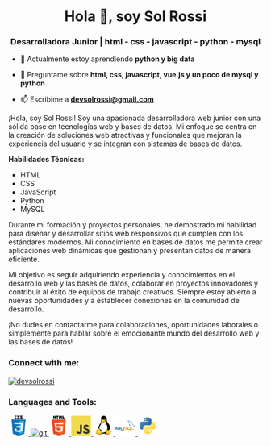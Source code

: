 <h1 align="center">Hola 👋, soy Sol Rossi</h1>
<h3 align="center">Desarrolladora Junior | html - css - javascript - python - mysql</h3>

- 🌱 Actualmente estoy aprendiendo **python y big data**

- 💬 Preguntame sobre **html, css, javascript, vue.js y un poco de mysql y python**

- 📫 Escribime a **devsolrossi@gmail.com**


¡Hola, soy Sol Rossi! Soy una apasionada desarrolladora web junior con una sólida base en tecnologías web y bases de datos. Mi enfoque se centra en la creación de soluciones web atractivas y funcionales que mejoran la experiencia del usuario y se integran con sistemas de bases de datos.

**Habilidades Técnicas:**
- HTML
- CSS
- JavaScript
- Python
- MySQL


Durante mi formación y proyectos personales, he demostrado mi habilidad para diseñar y desarrollar sitios web responsivos que cumplen con los estándares modernos. Mi conocimiento en bases de datos me permite crear aplicaciones web dinámicas que gestionan y presentan datos de manera eficiente.

Mi objetivo es seguir adquiriendo experiencia y conocimientos en el desarrollo web y las bases de datos, colaborar en proyectos innovadores y contribuir al éxito de equipos de trabajo creativos. Siempre estoy abierto a nuevas oportunidades y a establecer conexiones en la comunidad de desarrollo.

¡No dudes en contactarme para colaboraciones, oportunidades laborales o simplemente para hablar sobre el emocionante mundo del desarrollo web y las bases de datos!



<h3 align="left">Connect with me:</h3>
<p align="left">
<a href="https://linkedin.com/in/devsolrossi" target="blank"><img align="center" src="https://raw.githubusercontent.com/rahuldkjain/github-profile-readme-generator/master/src/images/icons/Social/linked-in-alt.svg" alt="devsolrossi" height="30" width="40" /></a>
</p>

<h3 align="left">Languages and Tools:</h3>
<p align="left"> <a href="https://www.w3schools.com/css/" target="_blank" rel="noreferrer"> <img src="https://raw.githubusercontent.com/devicons/devicon/master/icons/css3/css3-original-wordmark.svg" alt="css3" width="40" height="40"/> </a> <a href="https://git-scm.com/" target="_blank" rel="noreferrer"> <img src="https://www.vectorlogo.zone/logos/git-scm/git-scm-icon.svg" alt="git" width="40" height="40"/> </a> <a href="https://www.w3.org/html/" target="_blank" rel="noreferrer"> <img src="https://raw.githubusercontent.com/devicons/devicon/master/icons/html5/html5-original-wordmark.svg" alt="html5" width="40" height="40"/> </a> <a href="https://developer.mozilla.org/en-US/docs/Web/JavaScript" target="_blank" rel="noreferrer"> <img src="https://raw.githubusercontent.com/devicons/devicon/master/icons/javascript/javascript-original.svg" alt="javascript" width="40" height="40"/> </a> <a href="https://www.linux.org/" target="_blank" rel="noreferrer"> <img src="https://raw.githubusercontent.com/devicons/devicon/master/icons/linux/linux-original.svg" alt="linux" width="40" height="40"/> </a> <a href="https://www.mysql.com/" target="_blank" rel="noreferrer"> <img src="https://raw.githubusercontent.com/devicons/devicon/master/icons/mysql/mysql-original-wordmark.svg" alt="mysql" width="40" height="40"/> </a> <a href="https://www.python.org" target="_blank" rel="noreferrer"> <img src="https://raw.githubusercontent.com/devicons/devicon/master/icons/python/python-original.svg" alt="python" width="40" height="40"/> </a> </p>

